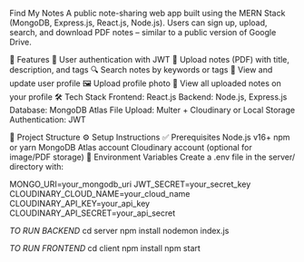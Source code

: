 Find My Notes
A public note-sharing web app built using the MERN Stack (MongoDB, Express.js, React.js, Node.js). Users can sign up, upload, search, and download PDF notes – similar to a public version of Google Drive.

🌟 Features
🔐 User authentication with JWT
📝 Upload notes (PDF) with title, description, and tags
🔍 Search notes by keywords or tags
👤 View and update user profile
🖼 Upload profile photo
📂 View all uploaded notes on your profile
🛠 Tech Stack
Frontend: React.js
Backend: Node.js, Express.js
Database: MongoDB Atlas
File Upload: Multer + Cloudinary or Local Storage
Authentication: JWT

📁 Project Structure
⚙️ Setup Instructions
✅ Prerequisites
Node.js v16+
npm or yarn
MongoDB Atlas account
Cloudinary account (optional for image/PDF storage)
🔐 Environment Variables
Create a .env file in the server/ directory with:

MONGO_URI=your_mongodb_uri
JWT_SECRET=your_secret_key
CLOUDINARY_CLOUD_NAME=your_cloud_name
CLOUDINARY_API_KEY=your_api_key
CLOUDINARY_API_SECRET=your_api_secret

*TO RUN BACKEND*
cd server
npm install
nodemon index.js

*TO RUN FRONTEND*
cd client
npm install
npm start
